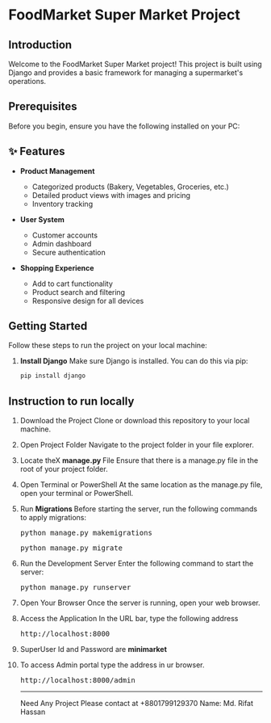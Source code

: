 # FoodMarket Super Market Project 

## Introduction
Welcome to the FoodMarket Super Market project! This project is built using Django and provides a basic framework for managing a supermarket's operations.

## Prerequisites
Before you begin, ensure you have the following installed on your PC:

## ✨ Features

- **Product Management**  
  - Categorized products (Bakery, Vegetables, Groceries, etc.)
  - Detailed product views with images and pricing
  - Inventory tracking

- **User System**  
  - Customer accounts
  - Admin dashboard
  - Secure authentication

- **Shopping Experience**  
  - Add to cart functionality
  - Product search and filtering
  - Responsive design for all devices

## Getting Started

Follow these steps to run the project on your local machine:

1. **Install Django**
   Make sure Django is installed. You can do this via pip:
   ```bash
   pip install django

## Instruction to run locally

1. Download the Project Clone or download this repository to your local machine.
2. Open Project Folder Navigate to the project folder in your file explorer.
3. Locate theX <b> manage.py </b> File Ensure that there is a manage.py file in the root of your project folder.
4. Open Terminal or PowerShell At the same location as the manage.py file, open your terminal or PowerShell.
5. Run <b>Migrations </b> Before starting the server, run the following commands to apply migrations:
   <pre>python manage.py makemigrations</pre>
   <pre>python manage.py migrate</pre>
6. Run the Development Server Enter the following command to start the server:
   <pre>python manage.py runserver</pre>
7. Open Your Browser Once the server is running, open your web browser.
8. Access the Application In the URL bar, type the following address
   <pre>http://localhost:8000</pre>
9. SuperUser Id and Password are  <b> minimarket </b>
10. To access Admin portal type the address in ur browser.
      <pre>http://localhost:8000/admin</pre> 

    <hr>
    Need Any Project Please contact at +8801799129370
    Name: Md. Rifat Hassan
